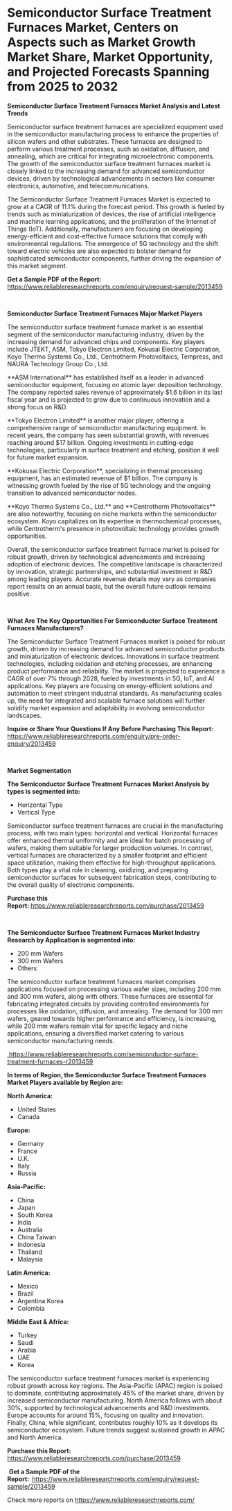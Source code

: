 <p><h1>Semiconductor Surface Treatment Furnaces Market, Centers on Aspects such as Market Growth Market Share, Market Opportunity, and Projected Forecasts Spanning from 2025 to 2032</h1></p><p><strong>Semiconductor Surface Treatment Furnaces Market Analysis and Latest Trends</strong></p>
<p><p>Semiconductor surface treatment furnaces are specialized equipment used in the semiconductor manufacturing process to enhance the properties of silicon wafers and other substrates. These furnaces are designed to perform various treatment processes, such as oxidation, diffusion, and annealing, which are critical for integrating microelectronic components. The growth of the semiconductor surface treatment furnaces market is closely linked to the increasing demand for advanced semiconductor devices, driven by technological advancements in sectors like consumer electronics, automotive, and telecommunications.</p><p>The Semiconductor Surface Treatment Furnaces Market is expected to grow at a CAGR of 11.1% during the forecast period. This growth is fueled by trends such as miniaturization of devices, the rise of artificial intelligence and machine learning applications, and the proliferation of the Internet of Things (IoT). Additionally, manufacturers are focusing on developing energy-efficient and cost-effective furnace solutions that comply with environmental regulations. The emergence of 5G technology and the shift toward electric vehicles are also expected to bolster demand for sophisticated semiconductor components, further driving the expansion of this market segment.</p></p>
<p><strong>Get a Sample PDF of the Report:&nbsp;</strong> <a href="https://www.reliableresearchreports.com/enquiry/request-sample/2013459?utm_campaign=2109&utm_medium=2&utm_source=Github&utm_content=ia&utm_term=02032025&utm_id=semiconductor-surface-treatment-furnaces">https://www.reliableresearchreports.com/enquiry/request-sample/2013459</a></p>
<p>&nbsp;</p>
<p><strong>Semiconductor Surface Treatment Furnaces Major Market Players</strong></p>
<p><p>The semiconductor surface treatment furnace market is an essential segment of the semiconductor manufacturing industry, driven by the increasing demand for advanced chips and components. Key players include JTEKT, ASM, Tokyo Electron Limited, Kokusai Electric Corporation, Koyo Thermo Systems Co., Ltd., Centrotherm Photovoltaics, Tempress, and NAURA Technology Group Co., Ltd.</p><p>**ASM International** has established itself as a leader in advanced semiconductor equipment, focusing on atomic layer deposition technology. The company reported sales revenue of approximately $1.6 billion in its last fiscal year and is projected to grow due to continuous innovation and a strong focus on R&D.</p><p>**Tokyo Electron Limited** is another major player, offering a comprehensive range of semiconductor manufacturing equipment. In recent years, the company has seen substantial growth, with revenues reaching around $17 billion. Ongoing investments in cutting-edge technologies, particularly in surface treatment and etching, position it well for future market expansion.</p><p>**Kokusai Electric Corporation**, specializing in thermal processing equipment, has an estimated revenue of $1 billion. The company is witnessing growth fueled by the rise of 5G technology and the ongoing transition to advanced semiconductor nodes.</p><p>**Koyo Thermo Systems Co., Ltd.** and **Centrotherm Photovoltaics** are also noteworthy, focusing on niche markets within the semiconductor ecosystem. Koyo capitalizes on its expertise in thermochemical processes, while Centrotherm's presence in photovoltaic technology provides growth opportunities.</p><p>Overall, the semiconductor surface treatment furnace market is poised for robust growth, driven by technological advancements and increasing adoption of electronic devices. The competitive landscape is characterized by innovation, strategic partnerships, and substantial investment in R&D among leading players. Accurate revenue details may vary as companies report results on an annual basis, but the overall future outlook remains positive.</p></p>
<p>&nbsp;</p>
<p><strong>What Are The Key Opportunities For Semiconductor Surface Treatment Furnaces Manufacturers?</strong></p>
<p><p>The Semiconductor Surface Treatment Furnaces market is poised for robust growth, driven by increasing demand for advanced semiconductor products and miniaturization of electronic devices. Innovations in surface treatment technologies, including oxidation and etching processes, are enhancing product performance and reliability. The market is projected to experience a CAGR of over 7% through 2028, fueled by investments in 5G, IoT, and AI applications. Key players are focusing on energy-efficient solutions and automation to meet stringent industrial standards. As manufacturing scales up, the need for integrated and scalable furnace solutions will further solidify market expansion and adaptability in evolving semiconductor landscapes.</p></p>
<p><strong>Inquire or Share Your Questions If Any Before Purchasing This Report:</strong> <a href="https://www.reliableresearchreports.com/enquiry/pre-order-enquiry/2013459?utm_campaign=2109&utm_medium=2&utm_source=Github&utm_content=ia&utm_term=02032025&utm_id=semiconductor-surface-treatment-furnaces">https://www.reliableresearchreports.com/enquiry/pre-order-enquiry/2013459</a></p>
<p>&nbsp;</p>
<p><strong>Market Segmentation</strong></p>
<p><strong>The Semiconductor Surface Treatment Furnaces Market Analysis by types is segmented into:</strong></p>
<p><ul><li>Horizontal Type</li><li>Vertical Type</li></ul></p>
<p><p>Semiconductor surface treatment furnaces are crucial in the manufacturing process, with two main types: horizontal and vertical. Horizontal furnaces offer enhanced thermal uniformity and are ideal for batch processing of wafers, making them suitable for larger production volumes. In contrast, vertical furnaces are characterized by a smaller footprint and efficient space utilization, making them effective for high-throughput applications. Both types play a vital role in cleaning, oxidizing, and preparing semiconductor surfaces for subsequent fabrication steps, contributing to the overall quality of electronic components.</p></p>
<p><strong>Purchase this Report:&nbsp;</strong><a href="https://www.reliableresearchreports.com/purchase/2013459?utm_campaign=2109&utm_medium=2&utm_source=Github&utm_content=ia&utm_term=02032025&utm_id=semiconductor-surface-treatment-furnaces">https://www.reliableresearchreports.com/purchase/2013459</a></p>
<p>&nbsp;</p>
<p><strong>The Semiconductor Surface Treatment Furnaces Market Industry Research by Application is segmented into:</strong></p>
<p><ul><li>200 mm Wafers</li><li>300 mm Wafers</li><li>Others</li></ul></p>
<p><p>The semiconductor surface treatment furnaces market comprises applications focused on processing various wafer sizes, including 200 mm and 300 mm wafers, along with others. These furnaces are essential for fabricating integrated circuits by providing controlled environments for processes like oxidation, diffusion, and annealing. The demand for 300 mm wafers, geared towards higher performance and efficiency, is increasing, while 200 mm wafers remain vital for specific legacy and niche applications, ensuring a diversified market catering to various semiconductor manufacturing needs.</p></p>
<p><a href="https://www.reliableresearchreports.com/semiconductor-surface-treatment-furnaces-r2013459?utm_campaign=2109&utm_medium=2&utm_source=Github&utm_content=ia&utm_term=02032025&utm_id=semiconductor-surface-treatment-furnaces">&nbsp;https://www.reliableresearchreports.com/semiconductor-surface-treatment-furnaces-r2013459</a></p>
<p><strong>In terms of Region, the Semiconductor Surface Treatment Furnaces Market Players available by Region are:</strong></p>
<p>
    <p> <strong> North America: </strong>
        <ul>
            <li>United States</li>
            <li>Canada</li>
        </ul>
        </p> 
    <p> <strong> Europe: </strong>
        <ul>
            <li>Germany</li>
            <li>France</li>
            <li>U.K.</li>
            <li>Italy</li>
            <li>Russia</li>
        </ul>
        </p> 
    <p> <strong> Asia-Pacific: </strong>
        <ul>
            <li>China</li>
            <li>Japan</li>
            <li>South Korea</li>
            <li>India</li>
            <li>Australia</li>
            <li>China Taiwan</li>
            <li>Indonesia</li>
            <li>Thailand</li>
            <li>Malaysia</li>
        </ul>
        </p> 
    <p> <strong> Latin America: </strong>
        <ul>
            <li>Mexico</li>
            <li>Brazil</li>
            <li>Argentina Korea</li>
            <li>Colombia</li>
        </ul>
        </p> 
    <p> <strong> Middle East & Africa: </strong>
        <ul>
            <li>Turkey</li>
            <li>Saudi</li>
            <li>Arabia</li>
            <li>UAE</li>
            <li>Korea</li>
        </ul>
    </p>
    </p>
<p><p>The semiconductor surface treatment furnaces market is experiencing robust growth across key regions. The Asia-Pacific (APAC) region is poised to dominate, contributing approximately 45% of the market share, driven by increased semiconductor manufacturing. North America follows with about 30%, supported by technological advancements and R&D investments. Europe accounts for around 15%, focusing on quality and innovation. Finally, China, while significant, contributes roughly 10% as it develops its semiconductor ecosystem. Future trends suggest sustained growth in APAC and North America.</p></p>
<p><strong>Purchase this Report: </strong><a href="https://www.reliableresearchreports.com/purchase/2013459?utm_campaign=2109&utm_medium=2&utm_source=Github&utm_content=ia&utm_term=02032025&utm_id=semiconductor-surface-treatment-furnaces">https://www.reliableresearchreports.com/purchase/2013459</a></p>
<p>&nbsp;<strong>Get a Sample PDF of the Report:&nbsp;&nbsp;</strong><a href="https://www.reliableresearchreports.com/enquiry/request-sample/2013459?utm_campaign=2109&utm_medium=2&utm_source=Github&utm_content=ia&utm_term=02032025&utm_id=semiconductor-surface-treatment-furnaces">https://www.reliableresearchreports.com/enquiry/request-sample/2013459</a></p>
<p><strong></strong></p>
<p>Check more reports on <a href="https://www.reliableresearchreports.com/?utm_campaign=2109&utm_medium=2&utm_source=Github&utm_content=ia&utm_term=02032025&utm_id=semiconductor-surface-treatment-furnaces">https://www.reliableresearchreports.com/</a></p>